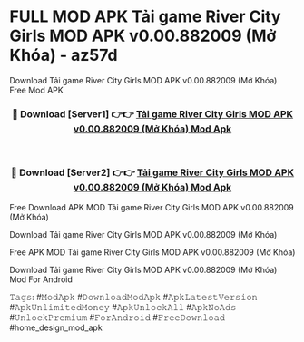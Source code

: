 # FULL MOD APK Tải game River City Girls MOD APK v0.00.882009 (Mở Khóa) - az57d
Download Tải game River City Girls MOD APK v0.00.882009 (Mở Khóa) Free Mod APK

<div align="center">
<h3>🔴 Download [Server1] 👉👉 <a href="https://apk-comot.site?title=Tải_game_River_City_Girls_MOD_APK_v0.00.882009_(Mở_Khóa)">Tải game River City Girls MOD APK v0.00.882009 (Mở Khóa) Mod Apk</a></h3><br>

<h3>🔴 Download [Server2] 👉👉 <a href="https://apk-comot.site?title=Tải_game_River_City_Girls_MOD_APK_v0.00.882009_(Mở_Khóa)">Tải game River City Girls MOD APK v0.00.882009 (Mở Khóa) Mod Apk</a></h3>
</div>


Free Download APK MOD Tải game River City Girls MOD APK v0.00.882009 (Mở Khóa)

Download Tải game River City Girls MOD APK v0.00.882009 (Mở Khóa) 

Free APK MOD Tải game River City Girls MOD APK v0.00.882009 (Mở Khóa) 

Download Tải game River City Girls MOD APK v0.00.882009 (Mở Khóa) Mod For Android

𝚃𝚊𝚐𝚜: #𝙼𝚘𝚍𝙰𝚙𝚔 #𝙳𝚘𝚠𝚗𝚕𝚘𝚊𝚍𝙼𝚘𝚍𝙰𝚙𝚔 #𝙰𝚙𝚔𝙻𝚊𝚝𝚎𝚜𝚝𝚅𝚎𝚛𝚜𝚒𝚘𝚗 #𝙰𝚙𝚔𝚄𝚗𝚕𝚒𝚖𝚒𝚝𝚎𝚍𝙼𝚘𝚗𝚎𝚢 #𝙰𝚙𝚔𝚄𝚗𝚕𝚘𝚌𝚔𝙰𝚕𝚕 #𝙰𝚙𝚔𝙽𝚘𝙰𝚍𝚜 #𝚄𝚗𝚕𝚘𝚌𝚔𝙿𝚛𝚎𝚖𝚒𝚞𝚖 #𝙵𝚘𝚛𝙰𝚗𝚍𝚛𝚘𝚒𝚍 #𝙵𝚛𝚎𝚎𝙳𝚘𝚠𝚗𝚕𝚘𝚊𝚍 #home_design_mod_apk
